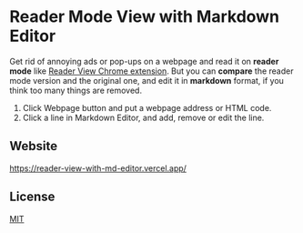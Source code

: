 # Reader Mode View with Markdown Editor

Get rid of annoying ads or pop-ups on a webpage and read it on **reader mode** like [Reader View Chrome extension](https://chrome.google.com/webstore/detail/reader-view/ecabifbgmdmgdllomnfinbmaellmclnh). But you can **compare** the reader mode version and the original one, and edit it in **markdown** format, if you think too many things are removed.

1. Click Webpage button and put a webpage address or HTML code.
2. Click a line in Markdown Editor, and add, remove or edit the line.

## Website

https://reader-view-with-md-editor.vercel.app/

## License

[MIT](https://choosealicense.com/licenses/mit/)
